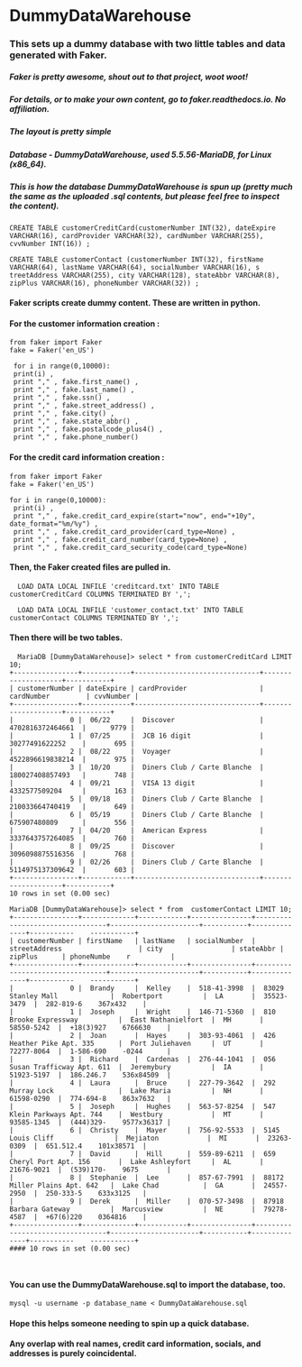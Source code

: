 # DummyDataWarehouse
### This sets up a dummy database with two little tables and data generated with Faker.
##### Faker is pretty awesome, shout out to that project, woot woot! 
##### For details, or to make your own content, go to faker.readthedocs.io. No affiliation.

##### The layout is pretty simple
##### Database - DummyDataWarehouse, used 5.5.56-MariaDB, for Linux (x86_64).

##### This is how the database DummyDataWarehouse is spun up (pretty much the same as the uploaded .sql contents, but please feel free to inspect the content).

####
```
CREATE TABLE customerCreditCard(customerNumber INT(32), dateExpire VARCHAR(16), cardProvider VARCHAR(32), cardNumber VARCHAR(255), cvvNumber INT(16)) ;
 
CREATE TABLE customerContact (customerNumber INT(32), firstName VARCHAR(64), lastName VARCHAR(64), socialNumber VARCHAR(16), s    treetAddress VARCHAR(255), city VARCHAR(128), stateAbbr VARCHAR(8), zipPlus VARCHAR(16), phoneNumber VARCHAR(32)) ;
```
 
#### Faker scripts create dummy content. These are written in python.
#### For the customer information creation :
```
from faker import Faker
fake = Faker('en_US')

 for i in range(0,10000):
 print(i) ,
 print "," , fake.first_name() ,
 print "," , fake.last_name() ,
 print "," , fake.ssn() ,
 print "," , fake.street_address() ,
 print "," , fake.city() ,
 print "," , fake.state_abbr() ,
 print "," , fake.postalcode_plus4() ,
 print "," , fake.phone_number()

```
#### For the credit card information creation :

```
from faker import Faker
fake = Faker('en_US')

for i in range(0,10000):
 print(i) ,
 print "," , fake.credit_card_expire(start="now", end="+10y", date_format="%m/%y") ,
 print "," , fake.credit_card_provider(card_type=None) ,
 print "," , fake.credit_card_number(card_type=None) ,
 print "," , fake.credit_card_security_code(card_type=None)

```
#### Then, the Faker created files are pulled in. 
 
```
  LOAD DATA LOCAL INFILE 'creditcard.txt' INTO TABLE customerCreditCard COLUMNS TERMINATED BY ',';
  
  LOAD DATA LOCAL INFILE 'customer_contact.txt' INTO TABLE customerContact COLUMNS TERMINATED BY ',';
```
  
#### Then there will be two tables.

```
  MariaDB [DummyDataWarehouse]> select * from customerCreditCard LIMIT 10;
+----------------+------------+-------------------------------+--------------------+-----------+
| customerNumber | dateExpire | cardProvider                  | cardNumber         | cvvNumber |
+----------------+------------+-------------------------------+--------------------+-----------+
|              0 |  06/22     |  Discover                     |  4702816372464661  |      9779 |
|              1 |  07/25     |  JCB 16 digit                 |  30277491622252    |       695 |
|              2 |  08/22     |  Voyager                      |  4522896619838214  |       975 |
|              3 |  10/20     |  Diners Club / Carte Blanche  |  180027408857493   |       748 |
|              4 |  09/21     |  VISA 13 digit                |  4332577509204     |       163 |
|              5 |  09/18     |  Diners Club / Carte Blanche  |  210033664740419   |       649 |
|              6 |  05/19     |  Diners Club / Carte Blanche  |  675907480809      |       556 |
|              7 |  04/20     |  American Express             |  3337643757264085  |       760 |
|              8 |  09/25     |  Discover                     |  3096098875516356  |       768 |
|              9 |  02/26     |  Diners Club / Carte Blanche  |  5114975137309642  |       603 |
+----------------+------------+-------------------------------+--------------------+-----------+
10 rows in set (0.00 sec)

MariaDB [DummyDataWarehouse]> select * from  customerContact LIMIT 10;
+----------------+-------------+------------+---------------+---------------------------------+----------------------+-----------+--------------+-----------    -----------+
| customerNumber | firstName   | lastName   | socialNumber  | streetAddress                   | city                 | stateAbbr | zipPlus      | phoneNumbe    r          |
+----------------+-------------+------------+---------------+---------------------------------+----------------------+-----------+--------------+-----------    -----------+
|              0 |  Brandy     |  Kelley    |  518-41-3998  |  83029 Stanley Mall             |  Robertport          |  LA       |  35523-3479  |  282-819-6    367x432    |
|              1 |  Joseph     |  Wright    |  146-71-5360  |  810 Brooke Expressway          |  East Nathanielfort  |  MH       |  58550-5242  |  +18(3)927    6766630    |
|              2 |  Joan       |  Hayes     |  303-93-4061  |  426 Heather Pike Apt. 335      |  Port Juliehaven     |  UT       |  72277-8064  |  1-586-690    -0244      |
|              3 |  Richard    |  Cardenas  |  276-44-1041  |  056 Susan Trafficway Apt. 611  |  Jeremybury          |  IA       |  51923-5197  |  186.246.7    536x84509  |
|              4 |  Laura      |  Bruce     |  227-79-3642  |  292 Murray Lock                |  Lake Maria          |  NH       |  61598-0290  |  774-694-8    863x7632   |
|              5 |  Joseph     |  Hughes    |  563-57-8254  |  547 Klein Parkways Apt. 744    |  Westbury            |  MT       |  93585-1345  |  (444)329-    9577x36317 |
|              6 |  Christy    |  Mayer     |  756-92-5533  |  5145 Louis Cliff               |  Mejiaton            |  MI       |  23263-0309  |  651.512.4    101x38571  |
|              7 |  David      |  Hill      |  559-89-6211  |  659 Cheryl Port Apt. 156       |  Lake Ashleyfort     |  AL       |  21676-9021  |  (539)170-    9675       |
|              8 |  Stephanie  |  Lee       |  857-67-7991  |  88172 Miller Plains Apt. 642   |  Lake Chad           |  GA       |  24557-2950  |  250-333-5    633x3125   |
|              9 |  Derek      |  Miller    |  070-57-3498  |  87918 Barbara Gateway          |  Marcusview          |  NE       |  79278-4587  |  +67(6)220    0364816    |
+----------------+-------------+------------+---------------+---------------------------------+----------------------+-----------+--------------+-----------    -----------+
#### 10 rows in set (0.00 sec)

  
```

#### You can use the DummyDataWarehouse.sql to import the database, too.
```
mysql -u username -p database_name < DummyDataWarehouse.sql
```
#### Hope this helps someone needing to spin up a quick database. 
#### Any overlap with real names, credit card information, socials, and addresses is purely coincidental. 
  

